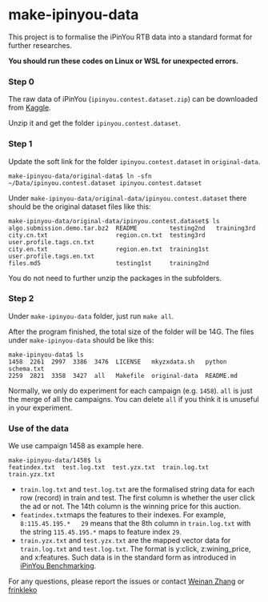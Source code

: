 make-ipinyou-data
=================

This project is to formalise the iPinYou RTB data into a standard format for further researches.

**You should run these codes on Linux or WSL for unexpected errors.**

### Step 0
The raw data of iPinYou (`ipinyou.contest.dataset.zip`) can be downloaded from [Kaggle](https://www.kaggle.com/datasets/lastsummer/ipinyou).

Unzip it and get the folder `ipinyou.contest.dataset`.

### Step 1
Update the soft link for the folder `ipinyou.contest.dataset` in `original-data`. 
```
make-ipinyou-data/original-data$ ln -sfn ~/Data/ipinyou.contest.dataset ipinyou.contest.dataset
```
Under `make-ipinyou-data/original-data/ipinyou.contest.dataset` there should be the original dataset files like this:
```
make-ipinyou-data/original-data/ipinyou.contest.dataset$ ls
algo.submission.demo.tar.bz2  README         testing2nd   training3rd
city.cn.txt                   region.cn.txt  testing3rd   user.profile.tags.cn.txt
city.en.txt                   region.en.txt  training1st  user.profile.tags.en.txt
files.md5                     testing1st     training2nd
```
You do not need to further unzip the packages in the subfolders.

### Step 2
Under `make-ipinyou-data` folder, just run `make all`.

After the program finished, the total size of the folder will be 14G. The files under `make-ipinyou-data` should be like this:
```
make-ipinyou-data$ ls
1458  2261  2997  3386  3476  LICENSE   mkyzxdata.sh   python     schema.txt
2259  2821  3358  3427  all   Makefile  original-data  README.md
```
Normally, we only do experiment for each campaign (e.g. `1458`). `all` is just the merge of all the campaigns. You can delete `all` if you think it is unuseful in your experiment.

### Use of the data
We use campaign 1458 as example here.
```
make-ipinyou-data/1458$ ls
featindex.txt  test.log.txt  test.yzx.txt  train.log.txt  train.yzx.txt
```
* `train.log.txt` and `test.log.txt` are the formalised string data for each row (record) in train and test. The first column is whether the user click the ad or not. The 14th column is the winning price for this auction.
* `featindex.txt`maps the features to their indexes. For example, `8:115.45.195.*	29` means that the 8th column in `train.log.txt` with the string `115.45.195.*` maps to feature index `29`.
* `train.yzx.txt` and `test.yzx.txt` are the mapped vector data for `train.log.txt` and `test.log.txt`. The format is y:click, z:wining_price, and x:features. Such data is in the standard form as introduced in [iPinYou Benchmarking](http://arxiv.org/abs/1407.7073).


For any questions, please report the issues or contact [Weinan Zhang](http://www0.cs.ucl.ac.uk/staff/w.zhang/) or [frinkleko](https://github.com/frinkleko)

